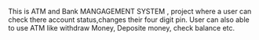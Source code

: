 This is ATM and Bank MANGAGEMENT SYSTEM , project where a user can check there account status,changes their four digit pin.
User can also able to use ATM like withdraw Money, Deposite money, check balance etc. 
